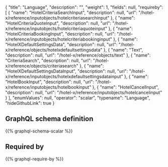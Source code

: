 {
  "title": "Language",
  "description": "",
  "weight": 1,
  "fields": null,
  "requireby": [
    {
      "name": "HotelCriteriaSearchInput",
      "description": null,
      "url": "/hotel-x/reference/inputobjects/hotelcriteriasearchinput"
    },
    {
      "name": "HotelCriteriaQuoteInput",
      "description": null,
      "url": "/hotel-x/reference/inputobjects/hotelcriteriaquoteinput"
    },
    {
      "name": "HotelCriteriaBookingInput",
      "description": null,
      "url": "/hotel-x/reference/inputobjects/hotelcriteriabookinginput"
    },
    {
      "name": "HotelXDefaultSettingsData",
      "description": null,
      "url": "/hotel-x/reference/objects/hotelxdefaultsettingsdata"
    },
    {
      "name": "Text",
      "description": null,
      "url": "/hotel-x/reference/objects/text"
    },
    {
      "name": "CriteriaSearch",
      "description": null,
      "url": "/hotel-x/reference/objects/criteriasearch"
    },
    {
      "name": "HotelXDefaultSettingsDataInput",
      "description": null,
      "url": "/hotel-x/reference/inputobjects/hotelxdefaultsettingsdatainput"
    },
    {
      "name": "HotelBookInput",
      "description": null,
      "url": "/hotel-x/reference/inputobjects/hotelbookinput"
    },
    {
      "name": "HotelCancelInput",
      "description": null,
      "url": "/hotel-x/reference/inputobjects/hotelcancelinput"
    }
  ],
  "enumValues": null,
  "operator": "scalar",
  "typename": "Language",
  "hideGithubLink": true
}
## GraphQL schema definition

{{% graphql-schema-scalar %}}

## Required by

{{% graphql-require-by %}}
